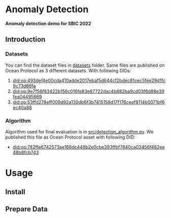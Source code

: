 # Anomaly Detection
**Anomaly detection demo for SBIC 2022**

## Introduction

### Datasets
You can find the dataset files in [datasets](./datasets/) folder. Same files are published on Ocean Protocol as 3 different datasets. With following DIDs:

1. [did:op:493def4e00cda410adde2017ebaf5d644cf2bdec81cec5fee29d1fc9c73d66fa](https://market.oceanprotocol.com/asset/did:op:493def4e00cda410adde2017ebaf5d644cf2bdec81cec5fee29d1fc9c73d66fa)
2. [did:op:9e7f56f83422b156c016fe83e87722dac4b882ba9cd03f6d88e39fea04495669](https://market.oceanprotocol.com/asset/did:op:9e7f56f83422b156c016fe83e87722dac4b882ba9cd03f6d88e39fea04495669)
3. [did:op:53ffd278eff009d92a130db6f3b7415158d17f176ceef8114b0071bf6ec40a88](https://market.oceanprotocol.com/asset/did:op:53ffd278eff009d92a130db6f3b7415158d17f176ceef8114b0071bf6ec40a88)

### Algorithm
Algorithm used for final evaluation is in [src/detection_algorithm.py](./src/detection_algorithm.py). We published this file as Ocean Protocol asset with following DID:

* [did:op:782ffe6742573ae168dc448b2e0cbe393ffbf7840ca03456f482ee48b8fcb743](https://market.oceanprotocol.com/asset/did:op:782ffe6742573ae168dc448b2e0cbe393ffbf7840ca03456f482ee48b8fcb743)



# Usage
## Install

## Prepare Data